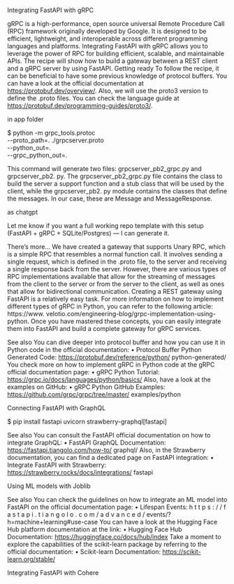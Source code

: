 Integrating FastAPI with gRPC

gRPC is a high-performance, open source universal Remote Procedure Call (RPC) framework
originally developed by Google. It is designed to be efficient, lightweight, and interoperable across
different programming languages and platforms. Integrating FastAPI with gRPC allows you to leverage
the power of RPC for building efficient, scalable, and maintainable APIs.
The recipe will show how to build a gateway between a REST client and a gRPC server by using FastAPI.
Getting ready
To follow the recipe, it can be beneficial to have some previous knowledge of protocol buffers. You can
have a look at the official documentation at https://protobuf.dev/overview/.
Also, we will use the proto3 version to define the .proto files. You can check the language guide
at https://protobuf.dev/programming-guides/proto3/.


in app folder


$ python -m grpc_tools.protoc \
--proto_path=. ./grpcserver.proto \
--python_out=. \
--grpc_python_out=.


This command will generate two files: grpcserver_pb2_grpc.py and grpcserver_pb2.
py. The grpcserver_pb2_grpc.py file contains the class to build the server a support
function and a stub class that will be used by the client, while the grpcserver_pb2.
py module contains the classes that define the messages. In our case, these are Message
and MessageResponse.


as chatgpt

Let me know if you want a full working repo template with this setup (FastAPI + gRPC + SQLite/Postgres) — I can generate it.


There’s more…
We have created a gateway that supports Unary RPC, which is a simple RPC that resembles a normal
function call. It involves sending a single request, which is defined in the .proto file, to the server
and receiving a single response back from the server. However, there are various types of RPC
implementations available that allow for the streaming of messages from the client to the server or
from the server to the client, as well as ones that allow for bidirectional communication.
Creating a REST gateway using FastAPI is a relatively easy task. For more information on how to
implement different types of gRPC in Python, you can refer to the following article: https://www.
velotio.com/engineering-blog/grpc-implementation-using-python. Once
you have mastered these concepts, you can easily integrate them into FastAPI and build a complete
gateway for gRPC services.


See also
You can dive deeper into protocol buffer and how you can use it in Python code in the official
documentation:
• Protocol Buffer Python Generated Code: https://protobuf.dev/reference/python/
python-generated/
You check more on how to implement gRPC in Python code at the gRPC official documentation page:
• gRPC Python Tutorial: https://grpc.io/docs/languages/python/basics/
Also, have a look at the examples on GitHub:
• gRPC Python GitHub Examples: https://github.com/grpc/grpc/tree/master/
examples/python




Connecting FastAPI with GraphQL

$ pip install fastapi uvicorn strawberry-graphql[fastapi]

See also
You can consult the FastAPI official documentation on how to integrate GraphQL:
• FastAPI GraphQL Documentation: https://fastapi.tiangolo.com/how-to/
graphql/
Also, in the Strawberry documentation, you can find a dedicated page on FastAPI integration:
• Integrate FastAPI with Strawberry: https://strawberry.rocks/docs/integrations/
fastapi


Using ML models with Joblib


See also
You can check the guidelines on how to integrate an ML model into FastAPI on the official
documentation page:
• Lifespan Events: h t t p s : / / f a s t a p i . t i a n g o l o . c o m / a d v a n c e d /
events/?h=machine+learning#use-case
You can have a look at the Hugging Face Hub platform documentation at the link:
• Hugging Face Hub Documentation: https://huggingface.co/docs/hub/index
Take a moment to explore the capabilities of the scikit-learn package by referring to the
official documentation:
• Scikit-learn Documentation: https://scikit-learn.org/stable/



Integrating FastAPI with Cohere


